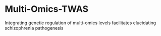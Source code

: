 # Multi-Omics-TWAS
Integrating genetic regulation of multi-omics levels facilitates elucidating schizophrenia pathogenesis
